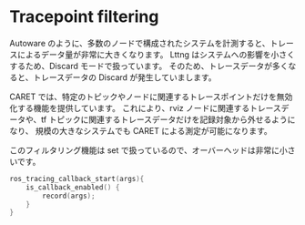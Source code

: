 # Tracepoint filtering

Autoware のように、多数のノードで構成されたシステムを計測すると、トレースによるデータ量が非常に大きくなります。
Lttng はシステムへの影響を小さくするため、Discard モードで扱っています。
そのため、トレースデータが多くなると、トレースデータの Discard が発生していまします。

CARET では、特定のトピックやノードに関連するトレースポイントだけを無効化する機能を提供しています。
これにより、rviz ノードに関連するトレースデータや、tf トピックに関連するトレースデータだけを記録対象から外せるようになり、 規模の大きなシステムでも CARET による測定が可能になります。

このフィルタリング機能は set で扱っているので、オーバーヘッドは非常に小さいです。

```c++
ros_tracing_callback_start(args){
    is_callback_enabled() {
        record(args);
    }
}
```
